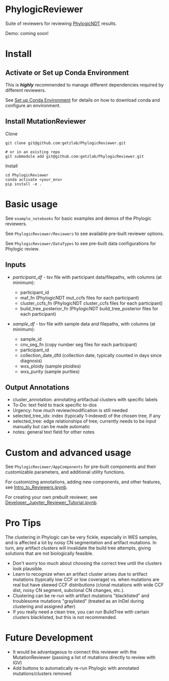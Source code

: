 # PhylogicReviewer

Suite of reviewers for reviewing [PhylogicNDT](https://github.com/broadinstitute/PhylogicNDT) results.

Demo: coming soon!

# Install

## Activate or Set up Conda Environment

This is **_highly_** recommended to manage different dependencies required by different reviewers.

See [Set up Conda Environment](https://github.com/getzlab/JupyterReviewer/blob/master/README.md#set-up-conda-environment) for details on how to download conda and configure an environment.
    
## Install MutationReviewer

Clone 
```
git clone git@github.com:getzlab/PhylogicReviewer.git

# or in an existing repo
git submodule add git@github.com:getzlab/PhylogicReviewer.git
```

Install
```
cd PhylogicReviewer
conda activate <your_env>
pip install -e .
```

# Basic usage

See `example_notebooks` for basic examples and demos of the Phylogic reviewers.

See `PhylogicReviewer/Reviewers` to see available pre-built reviewer options.

See `PhylogicReviewer/DataTypes` to see pre-built data configurations for Phylogic review.

## Inputs

- *participant_df* - tsv file with participant data/filepaths, with columns (at minimum): 
  - participant_id
  - maf_fn (PhylogicNDT mut_ccfs files for each participant)
  - cluster_ccfs_fn (PhylogicNDT cluster_ccfs files for each participant)
  - build_tree_posterior_fn (PhylogicNDT build_tree_posterior files for each participant)

- *sample_df* - tsv file with sample data and filepaths, with columns (at minimum): 
  - sample_id
  - cnv_seg_fn (copy number seg files for each participant)
  - participant_id
  - collection_date_dfd (collection date, typically counted in days since diagnosis)
  - wxs_ploidy (sample ploidies)
  - wxs_purity (sample purities)

## Output Annotations
- cluster_annotation: annotating artifactual clusters with specific labels
- To-Do: text field to track specific to-dos
- Urgency: how much review/modification is still needed
- selected_tree_idx: index (typically 1-indexed) of the chosen tree, if any
- selected_tree: edge relationships of tree; currently needs to be input manually but can be made automatic
- notes: general text field for other notes

# Custom and advanced usage

See `PhylogicReviewer/AppComponents` for pre-built components and their customizable parameters, and additional utility functions. 

For customizing annotations, adding new components, and other features, see [Intro_to_Reviewers.ipynb](https://github.com/getzlab/JupyterReviewer/blob/master/example_notebooks/Intro_to_Reviewers.ipynb).

For creating your own prebuilt reviewer, see [Developer_Jupyter_Reviewer_Tutorial.ipynb](https://github.com/getzlab/JupyterReviewer/blob/master/example_notebooks/Developer_Jupyter_Reviewer_Tutorial.ipynb).

# Pro Tips
The clustering in Phylogic can be very fickle, especially in WES samples, and is affected a lot by noisy CN segmentation and artifact mutations. In turn, any artifact clusters will invalidate the build tree attempts, giving solutions that are not biologically feasible. 
- Don't worry too much about choosing the correct tree until the clusters look plausible. 
- Learn to recognize when an artifact cluster arises due to artifact mutations (typically low CCF or low coverage) vs. when mutations are real but have skewed CCF distributions (clonal mutations with wide CCF dist, noisy CN segment, subclonal CN changes, etc.).
- Clustering can be re-run with artifact mutations "blacklisted" and troublesome mutations "graylisted" (treated as an InDel during clustering and assigned after)
- If you really need a clean tree, you can run BuildTree with certain clusters blacklisted, but this is not recommended.

# Future Development
- It would be advantageous to connect this reviewer with the MutationReviewer (passing a list of mutations directly to review with IGV)
- Add buttons to automatically re-run Phylogic with annotated mutations/clusters removed
